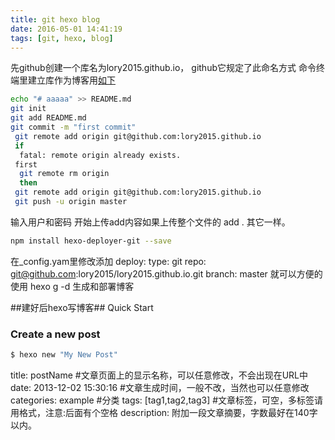 ```yaml
---
title: git hexo blog
date: 2016-05-01 14:41:19
tags: [git, hexo, blog]
---
```


先github创建一个库名为lory2015.github.io， github它规定了此命名方式
命令终端里建立库作为博客用[如下](https://github.com/lory2015/aaaaa)
``` bash
echo "# aaaaa" >> README.md
git init
git add README.md
git commit -m "first commit"
 git remote add origin git@github.com:lory2015.github.io
 if
  fatal: remote origin already exists. 
 first
  git remote rm origin
  then 
 git remote add origin git@github.com:lory2015.github.io
 git push -u origin master
```
输入用户和密码 开始上传add内容如果上传整个文件的 add . 其它一样。

``` bash
npm install hexo-deployer-git --save
```
在_config.yam里修改添加
deploy:
  type: git
  repo: git@github.com:lory2015/lory2015.github.io.git
  branch: master
就可以方便的使用 hexo g  -d 生成和部署博客

##建好后hexo写博客## Quick Start

### Create a new post

``` bash
$ hexo new "My New Post"
```
title: postName #文章页面上的显示名称，可以任意修改，不会出现在URL中
date: 2013-12-02 15:30:16 #文章生成时间，一般不改，当然也可以任意修改
categories: example #分类
tags: [tag1,tag2,tag3] #文章标签，可空，多标签请用格式，注意:后面有个空格
description: 附加一段文章摘要，字数最好在140字以内。



